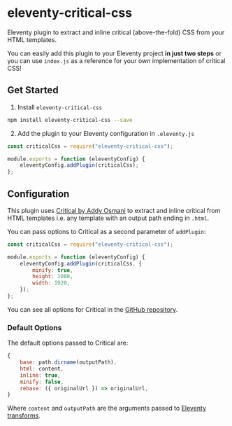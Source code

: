 # eleventy-critical-css

Eleventy plugin to extract and inline critical (above-the-fold) CSS from your HTML templates.

You can easily add this plugin to your Eleventy project **in just two steps** or you can use `index.js` as a reference for your own implementation of critical CSS!

## Get Started

1. Install `eleventy-critical-css`

```sh
npm install eleventy-critical-css --save
```

2. Add the plugin to your Eleventy configuration in `.eleventy.js`

```js
const criticalCss = require("eleventy-critical-css");

module.exports = function (eleventyConfig) {
    eleventyConfig.addPlugin(criticalCss);
};
```

## Configuration

This plugin uses [Critical by Addy Osmani](https://github.com/addyosmani/critical) to extract and inline critical from HTML templates i.e. any template with an output path ending in `.html`.

You can pass options to Critical as a second parameter of `addPlugin`:

```js
const criticalCss = require("eleventy-critical-css");

module.exports = function (eleventyConfig) {
    eleventyConfig.addPlugin(criticalCss, {
        minify: true,
        height: 1080,
        width: 1920,
    });
};
```

You can see all options for Critical in the [GitHub repository](https://github.com/addyosmani/critical#usage).

### Default Options

The default options passed to Critical are:

```js
{
    base: path.dirname(outputPath),
    html: content,
    inline: true,
    minify: false,
    rebase: ({ originalUrl }) => originalUrl,
}
```

Where `content` and `outputPath` are the arguments passed to [Eleventy transforms](https://www.11ty.dev/docs/config/#transforms).
